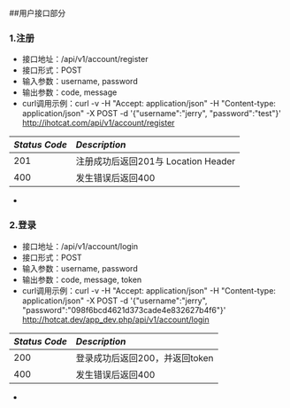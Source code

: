 ##用户接口部分

### 1.注册

- 接口地址：/api/v1/account/register
- 接口形式：POST
- 输入参数：username, password
- 输出参数：code, message
- curl调用示例：curl -v -H "Accept: application/json" -H "Content-type: application/json" -X POST -d '{"username":"jerry", "password":"test"}' http://ihotcat.com/api/v1/account/register

*Status Code* | *Description*
:------------ | :------------
201 | 注册成功后返回201与 Location Header
400 | 发生错误后返回400

-

### 2.登录
- 接口地址：/api/v1/account/login
- 接口形式：POST
- 输入参数：username, password
- 输出参数：code, message, token
- curl调用示例：curl -v -H "Accept: application/json" -H "Content-type: application/json" -X POST -d '{"username":"jerry", "password":"098f6bcd4621d373cade4e832627b4f6"}' http://hotcat.dev/app_dev.php/api/v1/account/login

*Status Code* | *Description*
:------------ | :------------
200 | 登录成功后返回200，并返回token
400 | 发生错误后返回400

-

